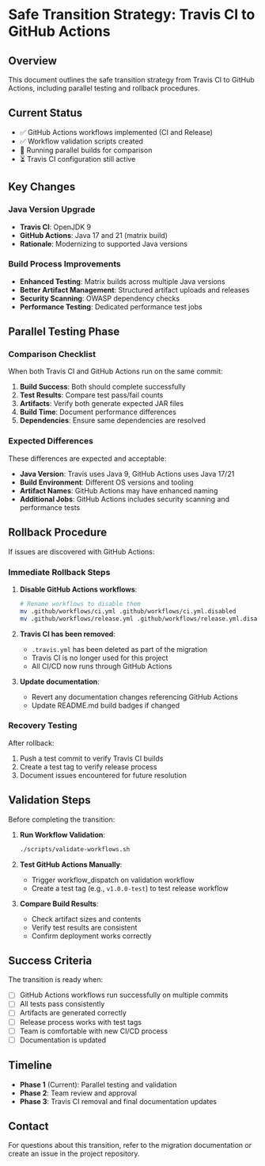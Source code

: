 # Safe Transition Strategy: Travis CI to GitHub Actions

## Overview

This document outlines the safe transition strategy from Travis CI to GitHub Actions, including parallel testing and rollback procedures.

## Current Status

- ✅ GitHub Actions workflows implemented (CI and Release)
- ✅ Workflow validation scripts created
- 🔄 Running parallel builds for comparison
- ⏳ Travis CI configuration still active

## Key Changes

### Java Version Upgrade
- **Travis CI**: OpenJDK 9
- **GitHub Actions**: Java 17 and 21 (matrix build)
- **Rationale**: Modernizing to supported Java versions

### Build Process Improvements
- **Enhanced Testing**: Matrix builds across multiple Java versions
- **Better Artifact Management**: Structured artifact uploads and releases
- **Security Scanning**: OWASP dependency checks
- **Performance Testing**: Dedicated performance test jobs

## Parallel Testing Phase

### Comparison Checklist

When both Travis CI and GitHub Actions run on the same commit:

1. **Build Success**: Both should complete successfully
2. **Test Results**: Compare test pass/fail counts
3. **Artifacts**: Verify both generate expected JAR files
4. **Build Time**: Document performance differences
5. **Dependencies**: Ensure same dependencies are resolved

### Expected Differences

These differences are expected and acceptable:

- **Java Version**: Travis uses Java 9, GitHub Actions uses Java 17/21
- **Build Environment**: Different OS versions and tooling
- **Artifact Names**: GitHub Actions may have enhanced naming
- **Additional Jobs**: GitHub Actions includes security scanning and performance tests

## Rollback Procedure

If issues are discovered with GitHub Actions:

### Immediate Rollback Steps

1. **Disable GitHub Actions workflows**:
   ```bash
   # Rename workflows to disable them
   mv .github/workflows/ci.yml .github/workflows/ci.yml.disabled
   mv .github/workflows/release.yml .github/workflows/release.yml.disabled
   ```

2. **Travis CI has been removed**:
   - `.travis.yml` has been deleted as part of the migration
   - Travis CI is no longer used for this project
   - All CI/CD now runs through GitHub Actions

3. **Update documentation**:
   - Revert any documentation changes referencing GitHub Actions
   - Update README.md build badges if changed

### Recovery Testing

After rollback:
1. Push a test commit to verify Travis CI builds
2. Create a test tag to verify release process
3. Document issues encountered for future resolution

## Validation Steps

Before completing the transition:

1. **Run Workflow Validation**:
   ```bash
   ./scripts/validate-workflows.sh
   ```

2. **Test GitHub Actions Manually**:
   - Trigger workflow_dispatch on validation workflow
   - Create a test tag (e.g., `v1.0.0-test`) to test release workflow

3. **Compare Build Results**:
   - Check artifact sizes and contents
   - Verify test results are consistent
   - Confirm deployment works correctly

## Success Criteria

The transition is ready when:

- [ ] GitHub Actions workflows run successfully on multiple commits
- [ ] All tests pass consistently
- [ ] Artifacts are generated correctly
- [ ] Release process works with test tags
- [ ] Team is comfortable with new CI/CD process
- [ ] Documentation is updated

## Timeline

- **Phase 1** (Current): Parallel testing and validation
- **Phase 2**: Team review and approval
- **Phase 3**: Travis CI removal and final documentation updates

## Contact

For questions about this transition, refer to the migration documentation or create an issue in the project repository.